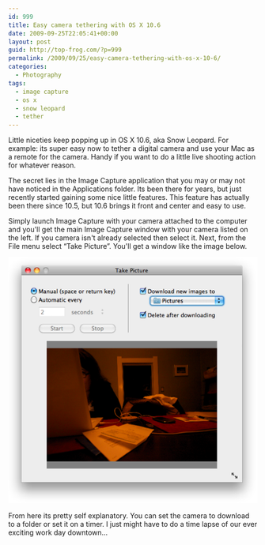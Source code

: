 ```yaml
---
id: 999
title: Easy camera tethering with OS X 10.6
date: 2009-09-25T22:05:41+00:00
layout: post
guid: http://top-frog.com/?p=999
permalink: /2009/09/25/easy-camera-tethering-with-os-x-10-6/
categories:
  - Photography
tags:
  - image capture
  - os x
  - snow leopard
  - tether
---
```

Little niceties keep popping up in OS X 10.6, aka Snow Leopard. For example: its super easy now to tether a digital camera and use your Mac as a remote for the camera. Handy if you want to do a little live shooting action for whatever reason.

The secret lies in the Image Capture application that you may or may not have noticed in the Applications folder. Its been there for years, but just recently started gaining some nice little features. This feature has actually been there since 10.5, but 10.6 brings it front and center and easy to use.

Simply launch Image Capture with your camera attached to the computer and you'll get the main Image Capture window with your camera listed on the left. If you camera isn't already selected then select it. Next, from the File menu select &#8220;Take Picture&#8221;. You'll get a window like the image below. 

<img class="oversize" src="/assets/image-capture-2.png" alt="OS X Image Capture Live Capture" title="image-capture" />

From here its pretty self explanatory. You can set the camera to download to a folder or set it on a timer. I just might have to do a time lapse of our ever exciting work day downtown…